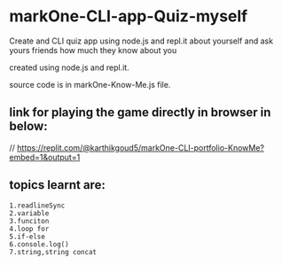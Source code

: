# markOne-CLI-app-Quiz-myself
 Create and CLI quiz app using node.js and repl.it about yourself and ask yours friends how much they know about you

 created using node.js and repl.it.

 source code is in markOne-Know-Me.js file.

## link for playing the game directly in browser in below:

// https://replit.com/@karthikgoud5/markOne-CLI-portfolio-KnowMe?embed=1&output=1

## topics learnt are:

    1.readlineSync
    2.variable
    3.funciton
    4.loop for  
    5.if-else
    6.console.log()
    7.string,string concat
    


